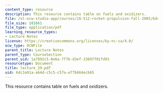```yaml
---
content_type: resource
description: This resource contains table on fuels and oxidizers.
file: /ol-ocw-studio-app/courses/16-512-rocket-propulsion-fall-2005/6dc3a91aa64dc5c5c57ae77b664ecb65_lecture_19.pdf
file_size: 101661
file_type: application/pdf
learning_resource_types:
- Lecture Notes
license: https://creativecommons.org/licenses/by-nc-sa/4.0/
ocw_type: OCWFile
parent_title: Lecture Notes
parent_type: CourseSection
parent_uid: 1a7892c5-8e6a-7f7b-d3ef-33897f01fd93
resourcetype: Document
title: lecture_19.pdf
uid: 6dc3a91a-a64d-c5c5-c57a-e77b664ecb65
---
```

This resource contains table on fuels and oxidizers.